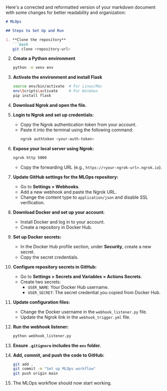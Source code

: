 Here's a corrected and reformatted version of your markdown document with some changes for better readability and organization:

```markdown
# MLOps

## Steps to Set Up and Run

1. **Clone the repository**  
   ```bash
   git clone <repository-url>
   ```

2. **Create a Python environment**  
   ```bash
   python -m venv env
   ```

3. **Activate the environment and install Flask**  
   ```bash
   source env/bin/activate  # For Linux/Mac
   env\Scripts\activate     # For Windows
   pip install flask
   ```

4. **Download Ngrok and open the file.**

5. **Login to Ngrok and set up credentials:**  
   - Copy the Ngrok authentication token from your account.
   - Paste it into the terminal using the following command:  
     ```bash
     ngrok authtoken <your-auth-token>
     ```

6. **Expose your local server using Ngrok:**  
   ```bash
   ngrok http 5000
   ```  
   - Copy the forwarding URL (e.g., `https://<your-ngrok-url>.ngrok.io`).

7. **Update GitHub settings for the MLOps repository:**  
   - Go to **Settings > Webhooks**.
   - Add a new webhook and paste the Ngrok URL.  
   - Change the content type to `application/json` and disable SSL verification.

8. **Download Docker and set up your account:**  
   - Install Docker and log in to your account.  
   - Create a repository in Docker Hub.

9. **Set up Docker secrets:**  
   - In the Docker Hub profile section, under **Security**, create a new secret.  
   - Copy the secret credentials.

10. **Configure repository secrets in GitHub:**  
    - Go to **Settings > Secrets and Variables > Actions Secrets**.  
    - Create two secrets:  
      - `USER_NAME`: Your Docker Hub username.  
      - `USER_SECRET`: The secret credential you copied from Docker Hub.

11. **Update configuration files:**  
    - Change the Docker username in the `webhook_listener.py` file.  
    - Update the Ngrok link in the `webhook_trigger.yml` file.

12. **Run the webhook listener:**  
    ```bash
    python webhook_listener.py
    ```

13. **Ensure `.gitignore` includes the `env` folder.**

14. **Add, commit, and push the code to GitHub:**  
    ```bash
    git add .
    git commit -m "Set up MLOps workflow"
    git push origin main
    ```

15. The MLOps workflow should now start working.
```

